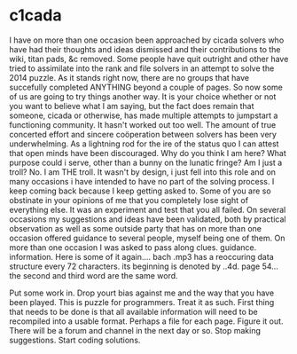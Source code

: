 c1cada
======
I have on more than one occasion been approached by cicada solvers who have had their thoughts and ideas dismissed and their contributions to the wiki, titan pads, &c removed. Some people have quit outright and other have tried to assimilate into the rank and file solvers in an attempt to solve the 2014 puzzle. As it stands right now, there are no groups that have succefully completed ANYTHING beyond a couple of pages. So now some of us are going to try things another way.
It is your choice whether or not you want to believe what I am saying, but the fact does remain that someone, cicada or otherwise, has made multiple attempts to jumpstart a functioning community. It hasn't worked out too well. The amount of true concerted effort and sincere coöperation between solvers has been very underwhelming. 
As a lightning rod for the ire of the status quo I can attest that open minds have been discouraged. Why do you think I am here? What purpose could i serve, other than a bunny on the lunatic fringe? Am I just a troll? No. I am THE troll. It wasn't by design, i just fell into this role and on many occasions i have intended to have no part of the solving process. I keep coming back because I keep getting asked to. Some of you are so obstinate in your opinions of me that you completely lose sight of everything else. It was an experiment and test that you all failed. 
On several occasions my suggestions and ideas have been validated, both by practical observation as well as some outside party that has on more than one occasion offered guidance to several people, myself being one of them. On more than one occasion I was asked to pass along clues. guidance. information.
Here is some of it again.... 
bach .mp3 has a reoccuring data structure every 72 characters. its beginning is denoted by ..4d. 
page 54... 
the second and third word are the same word.

Put some work in. Drop yourt bias against me and the way that you have been played. This is puzzle for programmers. Treat it as such. First thing that needs to be done is that all available information will need to be recompiled into a usable format. Perhaps a file for each page. 
Figure it out. 
There will be a forum and channel in the next day or so.
Stop making suggestions. 
Start coding solutions. 
